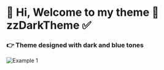 # 👋 Hi, Welcome to my theme 🤩 zzDarkTheme ✅

### 👉 Theme designed with dark and blue tones


![Example 1](https://i.imgur.com/GC2cx3K.png)
